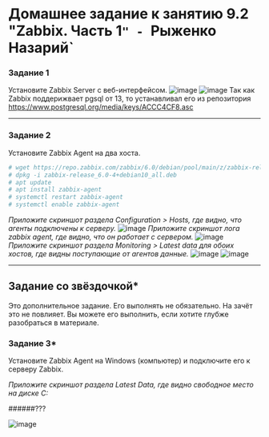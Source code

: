 # Домашнее задание к занятию 9.2 "Zabbix. Часть 1`" - `Рыженко Назарий`

### Задание 1 

Установите Zabbix Server с веб-интерфейсом.
![image](https://user-images.githubusercontent.com/106932460/213180154-32227686-49ef-451a-9aa8-4a96d5073960.png)
![image](https://user-images.githubusercontent.com/106932460/213161694-cd1ab9ef-5123-45eb-b21f-994b06eeb0cb.png)
Так как Zabbix поддерижвает pgsql от 13, то устанавливал его из репозитория https://www.postgresql.org/media/keys/ACCC4CF8.asc

---

### Задание 2 

Установите Zabbix Agent на два хоста.
```bash
# wget https://repo.zabbix.com/zabbix/6.0/debian/pool/main/z/zabbix-release/zabbix-release_6.0-4%2Bdebian10_all.deb
# dpkg -i zabbix-release_6.0-4+debian10_all.deb
# apt update
# apt install zabbix-agent
# systemctl restart zabbix-agent
# systemctl enable zabbix-agent
```
*Приложите скриншот раздела Configuration > Hosts, где видно, что агенты подключены к серверу.*
![image](https://user-images.githubusercontent.com/106932460/213202551-785a52d6-57dc-444e-b2a3-4fa9091a090f.png)
*Приложите скриншот лога zabbix agent, где видно, что он работает с сервером.*
![image](https://user-images.githubusercontent.com/106932460/213204234-3c9bd54a-970e-4157-a829-d06c751c8fe6.png)
*Приложите скриншот раздела Monitoring > Latest data для обоих хостов, где видны поступающие от агентов данные.*
![image](https://user-images.githubusercontent.com/106932460/213202776-6dc15fb0-425f-4b0c-9dbe-0009ff14bbf4.png)
![image](https://user-images.githubusercontent.com/106932460/213202691-f06ab47d-a9f6-45ed-8688-9458ddbd6f9c.png)

---
## Задание со звёздочкой*

Это дополнительное задание. Его выполнять не обязательно. На зачёт это не повлияет. Вы можете его выполнить, если хотите глубже разобраться в материале.

### Задание 3* 

Установите Zabbix Agent на Windows (компьютер) и подключите его к серверу Zabbix.

*Приложите скриншот раздела Latest Data, где видно свободное место на диске C:*

######???

![image](https://user-images.githubusercontent.com/106932460/213231871-cc799e85-2b61-4701-aa42-568f24e02c03.png)
